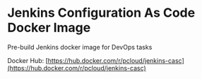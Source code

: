 # Jenkins Configuration As Code Docker Image
Pre-build Jenkins docker image for DevOps tasks

Docker Hub: [https://hub.docker.com/r/pcloud/jenkins-casc](https://hub.docker.com/r/pcloud/jenkins-casc)
